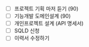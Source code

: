 - [ ] 프로젝트 기획 마저 듣기 (90)
- [ ] 기능개발 도메인설계 (90)
- [ ] 개인프로젝트 설계 (API 명세서)
- [ ] SQLD 신청
- [ ] 이력서 수정하기